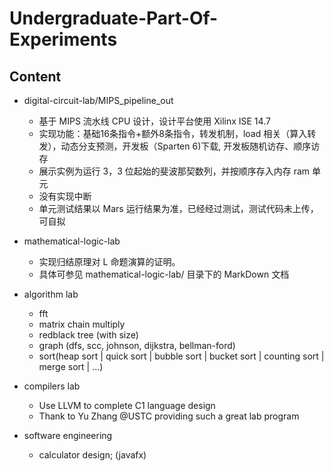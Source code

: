 # Undergraduate-Part-Of-Experiments

## Content

* digital-circuit-lab/MIPS\_pipeline\_out
  * 基于 MIPS 流水线 CPU 设计，设计平台使用 Xilinx ISE 14.7
  * 实现功能：基础16条指令+额外8条指令，转发机制，load 相关（算入转发），动态分支预测，开发板（Sparten 6)下载, 开发板随机访存、顺序访存
  * 展示实例为运行 3，3 位起始的斐波那契数列，并按顺序存入内存 ram 单元
  * 没有实现中断
  * 单元测试结果以 Mars 运行结果为准，已经经过测试，测试代码未上传，可自拟
  
* mathematical-logic-lab
  * 实现归结原理对 L 命题演算的证明。
  * 具体可参见 mathematical-logic-lab/ 目录下的 MarkDown 文档

* algorithm lab
  * fft
  * matrix chain multiply
  * redblack tree (with size)
  * graph (dfs, scc, johnson, dijkstra, bellman-ford)
  * sort(heap sort | quick sort | bubble sort | bucket sort | counting sort | merge sort | ...)

* compilers lab
  * Use LLVM to complete C1 language design
  * Thank to Yu Zhang @USTC providing such a great lab program

* software engineering
  * calculator design; (javafx)